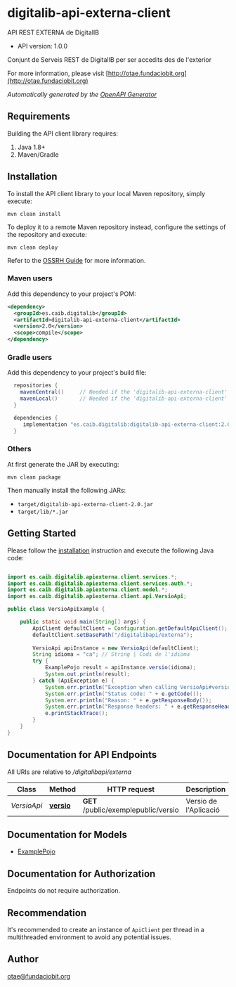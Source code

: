 # digitalib-api-externa-client

API REST EXTERNA de DigitalIB

- API version: 1.0.0

Conjunt de Serveis REST de DigitalIB per ser accedits des de l'exterior

  For more information, please visit [http://otae.fundaciobit.org](http://otae.fundaciobit.org)

*Automatically generated by the [OpenAPI Generator](https://openapi-generator.tech)*

## Requirements

Building the API client library requires:

1. Java 1.8+
2. Maven/Gradle

## Installation

To install the API client library to your local Maven repository, simply execute:

```shell
mvn clean install
```

To deploy it to a remote Maven repository instead, configure the settings of the repository and execute:

```shell
mvn clean deploy
```

Refer to the [OSSRH Guide](http://central.sonatype.org/pages/ossrh-guide.html) for more information.

### Maven users

Add this dependency to your project's POM:

```xml
<dependency>
  <groupId>es.caib.digitalib</groupId>
  <artifactId>digitalib-api-externa-client</artifactId>
  <version>2.0</version>
  <scope>compile</scope>
</dependency>
```

### Gradle users

Add this dependency to your project's build file:

```groovy
  repositories {
    mavenCentral()     // Needed if the 'digitalib-api-externa-client' jar has been published to maven central.
    mavenLocal()       // Needed if the 'digitalib-api-externa-client' jar has been published to the local maven repo.
  }

  dependencies {
     implementation "es.caib.digitalib:digitalib-api-externa-client:2.0"
  }
```

### Others

At first generate the JAR by executing:

```shell
mvn clean package
```

Then manually install the following JARs:

- `target/digitalib-api-externa-client-2.0.jar`
- `target/lib/*.jar`

## Getting Started

Please follow the [installation](#installation) instruction and execute the following Java code:

```java

import es.caib.digitalib.apiexterna.client.services.*;
import es.caib.digitalib.apiexterna.client.services.auth.*;
import es.caib.digitalib.apiexterna.client.model.*;
import es.caib.digitalib.apiexterna.client.api.VersioApi;

public class VersioApiExample {

    public static void main(String[] args) {
        ApiClient defaultClient = Configuration.getDefaultApiClient();
        defaultClient.setBasePath("/digitalibapi/externa");
        
        VersioApi apiInstance = new VersioApi(defaultClient);
        String idioma = "ca"; // String | Codi de l'idioma
        try {
            ExamplePojo result = apiInstance.versio(idioma);
            System.out.println(result);
        } catch (ApiException e) {
            System.err.println("Exception when calling VersioApi#versio");
            System.err.println("Status code: " + e.getCode());
            System.err.println("Reason: " + e.getResponseBody());
            System.err.println("Response headers: " + e.getResponseHeaders());
            e.printStackTrace();
        }
    }
}

```

## Documentation for API Endpoints

All URIs are relative to */digitalibapi/externa*

Class | Method | HTTP request | Description
------------ | ------------- | ------------- | -------------
*VersioApi* | [**versio**](docs/VersioApi.md#versio) | **GET** /public/exemplepublic/versio | Versio de l&#39;Aplicació


## Documentation for Models

 - [ExamplePojo](docs/ExamplePojo.md)


<a id="documentation-for-authorization"></a>
## Documentation for Authorization

Endpoints do not require authorization.


## Recommendation

It's recommended to create an instance of `ApiClient` per thread in a multithreaded environment to avoid any potential issues.

## Author

otae@fundaciobit.org

